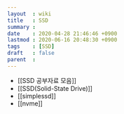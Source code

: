 ```yaml
---
layout  : wiki
title   : SSD
summary : 
date    : 2020-04-28 21:46:46 +0900
lastmod : 2020-06-16 20:48:30 +0900
tags    : [SSD]
draft   : false
parent  : 
---
```


 * [[SSD 공부자료 모음]]
 * [[SSD(Solid-State Drive)]]
 * [[simplessd]]
 * [[nvme]]
